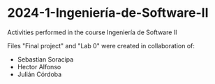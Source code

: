 # 2024-1-Ingeniería-de-Software-II
Activities performed in the course Ingeniería de Software II

Files "Final project" and "Lab 0" were created in collaboration of:

* Sebastían Soracipa
* Hector Alfonso
* Julián Córdoba
